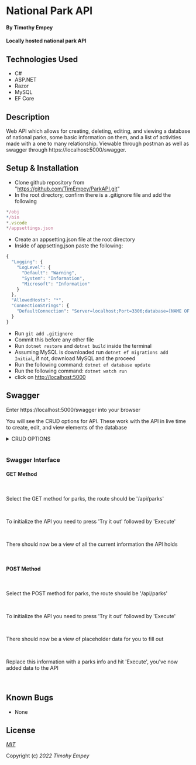 # National Park API

#### By Timothy Empey

#### Locally hosted national park API 

## Technologies Used

* C#
* ASP.NET
* Razor
* MySQL
* EF Core

## Description 

Web API which allows for creating, deleting, editing, and viewing a database of national parks, some basic information on them, and a list of activities made with a one to many relationship. Viewable through postman as well as swagger through https://localhost:5000/swagger.

## Setup & Installation

* Clone github repository from "https://github.com/TimEmpey/ParkAPI.git"
* In the root directory, confirm there is a .gitignore file and add the following

```js
*/obj
*/bin
*.vscode
*/appsettings.json
```
* Create an appsetting.json file at the root directory
* Inside of appsetting.json paste the following:

```js
{
  "Logging": {
    "LogLevel": {
      "Default": "Warning",
      "System": "Information",
      "Microsoft": "Information"
    }
  },
  "AllowedHosts": "*",
  "ConnectionStrings": {
    "DefaultConnection": "Server=localhost;Port=3306;database=[NAME OF DATABASE];uid=root;pwd=[YOUR PASSWORD];"
  }
}
```

* Run ```git add .gitignore```
* Commit this before any other file
* Run ```dotnet restore``` and ```dotnet build``` inside the terminal
* Assuming MySQL is downloaded run ```dotnet ef migrations add Initial```, if not, download MySQL and the proceed
* Run the following command: ```dotnet ef database update```
* Run the following command: ```dotnet watch run```
* click on  <http://localhost:5000>


## Swagger

Enter https://localhost:5000/swagger into your browser

You will see the CRUD options for API. These work with the API in live time to create, edit, and view elements of the database

<details>
<summary>CRUD OPTIONS</summary>

* GET /api/Parks: Allows user to look a park by it's name, state, or year it was founded.

* POST /api/Parks: Allows user to add a new park to the database

* GET /api/Parks: Allows user to look up a park by it's parkID

* PUT /api/Parks: Allows user to edit an existing park in the database after it's ID is provided

* DELETE /api/Parks: Allows user to delete an existing park in the database after it's ID is provided
</details>

<br> 

### Swagger Interface

#### GET Method

<br> 

Select the GET method for parks, the route should be '/api/parks'

<br> 

To initialize the API you need to press 'Try it out' followed by 'Execute'

<br> 

There should now be a view of all the current information the API holds

<br> 

#### POST Method

<br> 

Select the POST method for parks, the route should be '/api/parks'

<br> 

To initialize the API you need to press 'Try it out' followed by 'Execute'

<br> 

There should now be a view of placeholder data for you to fill out

<br>

Replace this information with a parks info and hit 'Execute', you've now added data to the API

<br> 

## Known Bugs

* None


## License

_[MIT](https://en.wikipedia.org/wiki/MIT_License)_

Copyright (c) _2022_ _Timohy Empey_
